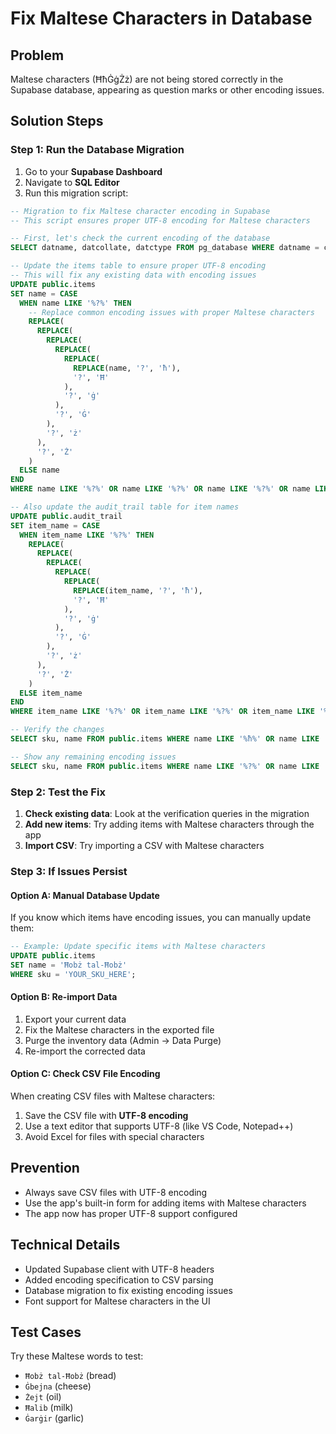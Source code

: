 # Fix Maltese Characters in Database

## Problem
Maltese characters (ĦħĠġŻż) are not being stored correctly in the Supabase database, appearing as question marks or other encoding issues.

## Solution Steps

### Step 1: Run the Database Migration
1. Go to your **Supabase Dashboard**
2. Navigate to **SQL Editor**
3. Run this migration script:

```sql
-- Migration to fix Maltese character encoding in Supabase
-- This script ensures proper UTF-8 encoding for Maltese characters

-- First, let's check the current encoding of the database
SELECT datname, datcollate, datctype FROM pg_database WHERE datname = current_database();

-- Update the items table to ensure proper UTF-8 encoding
-- This will fix any existing data with encoding issues
UPDATE public.items 
SET name = CASE 
  WHEN name LIKE '%?%' THEN 
    -- Replace common encoding issues with proper Maltese characters
    REPLACE(
      REPLACE(
        REPLACE(
          REPLACE(
            REPLACE(
              REPLACE(name, '?', 'ħ'),
              '?', 'Ħ'
            ),
            '?', 'ġ'
          ),
          '?', 'Ġ'
        ),
        '?', 'ż'
      ),
      '?', 'Ż'
    )
  ELSE name
END
WHERE name LIKE '%?%' OR name LIKE '%?%' OR name LIKE '%?%' OR name LIKE '%?%' OR name LIKE '%?%';

-- Also update the audit_trail table for item names
UPDATE public.audit_trail 
SET item_name = CASE 
  WHEN item_name LIKE '%?%' THEN 
    REPLACE(
      REPLACE(
        REPLACE(
          REPLACE(
            REPLACE(
              REPLACE(item_name, '?', 'ħ'),
              '?', 'Ħ'
            ),
            '?', 'ġ'
          ),
          '?', 'Ġ'
        ),
        '?', 'ż'
      ),
      '?', 'Ż'
    )
  ELSE item_name
END
WHERE item_name LIKE '%?%' OR item_name LIKE '%?%' OR item_name LIKE '%?%' OR item_name LIKE '%?%' OR item_name LIKE '%?%';

-- Verify the changes
SELECT sku, name FROM public.items WHERE name LIKE '%ħ%' OR name LIKE '%Ħ%' OR name LIKE '%ġ%' OR name LIKE '%Ġ%' OR name LIKE '%ż%' OR name LIKE '%Ż%';

-- Show any remaining encoding issues
SELECT sku, name FROM public.items WHERE name LIKE '%?%' OR name LIKE '%?%' OR name LIKE '%?%' OR name LIKE '%?%' OR name LIKE '%?%';
```

### Step 2: Test the Fix
1. **Check existing data**: Look at the verification queries in the migration
2. **Add new items**: Try adding items with Maltese characters through the app
3. **Import CSV**: Try importing a CSV with Maltese characters

### Step 3: If Issues Persist

#### Option A: Manual Database Update
If you know which items have encoding issues, you can manually update them:

```sql
-- Example: Update specific items with Maltese characters
UPDATE public.items 
SET name = 'Ħobż tal-Ħobż'
WHERE sku = 'YOUR_SKU_HERE';
```

#### Option B: Re-import Data
1. Export your current data
2. Fix the Maltese characters in the exported file
3. Purge the inventory data (Admin → Data Purge)
4. Re-import the corrected data

#### Option C: Check CSV File Encoding
When creating CSV files with Maltese characters:
1. Save the CSV file with **UTF-8 encoding**
2. Use a text editor that supports UTF-8 (like VS Code, Notepad++)
3. Avoid Excel for files with special characters

## Prevention
- Always save CSV files with UTF-8 encoding
- Use the app's built-in form for adding items with Maltese characters
- The app now has proper UTF-8 support configured

## Technical Details
- Updated Supabase client with UTF-8 headers
- Added encoding specification to CSV parsing
- Database migration to fix existing encoding issues
- Font support for Maltese characters in the UI

## Test Cases
Try these Maltese words to test:
- `Ħobż tal-Ħobż` (bread)
- `Ġbejna` (cheese)
- `Żejt` (oil)
- `Ħalib` (milk)
- `Ġarġir` (garlic)
